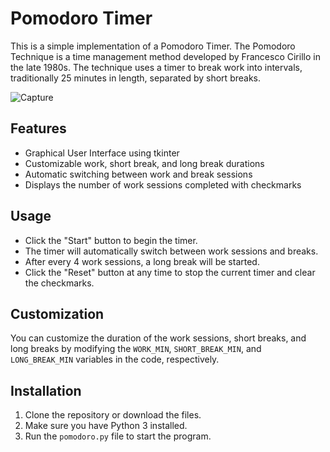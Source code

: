 # Pomodoro Timer

This is a simple implementation of a Pomodoro Timer. The Pomodoro Technique is a time management method developed by Francesco Cirillo in the late 1980s. The technique uses a timer to break work into intervals, traditionally 25 minutes in length, separated by short breaks. 

![Capture](https://github.com/Mlindens/Pomodoro/assets/83295029/396fc8fd-5e2e-4014-9a1f-b5a5e3fea381)

## Features


- Graphical User Interface using tkinter
- Customizable work, short break, and long break durations
- Automatic switching between work and break sessions
- Displays the number of work sessions completed with checkmarks

## Usage

- Click the "Start" button to begin the timer.
- The timer will automatically switch between work sessions and breaks.
- After every 4 work sessions, a long break will be started.
- Click the "Reset" button at any time to stop the current timer and clear the checkmarks.

## Customization

You can customize the duration of the work sessions, short breaks, and long breaks by modifying the `WORK_MIN`, `SHORT_BREAK_MIN`, and `LONG_BREAK_MIN` variables in the code, respectively. 

## Installation

1. Clone the repository or download the files.
2. Make sure you have Python 3 installed.
3. Run the `pomodoro.py` file to start the program.
